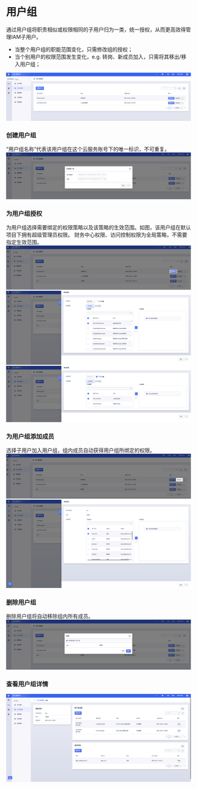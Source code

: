 

# 用户组

通过用户组将职责相似或权限相同的子用户归为一类，统一授权，从而更高效得管理IAM子用户。

- 当整个用户组的职能范围变化，只需修改组的授权；
- 当个别用户的权限范围发生变化，e.g. 转岗、新成员加入，只需将其移出/移入用户组；

![](/images/group/group_mainpage.png)

### 创建用户组

“用户组名称”代表该用户组在这个云服务账号下的唯一标识，不可重复。
![](/images/group/group_create.png)

### 为用户组授权

为用户组选择需要绑定的权限策略以及该策略的生效范围。如图，该用户组在默认项目下拥有超级管理员权限。
财务中心权限、访问控制权限为全局策略，不需要指定生效范围。
![](/images/group/group_attach_policy.png)
![](/images/group/group_pick_a_project_policy.png)
![](/images/group/group_pick_a_global_policy.png)

### 为用户组添加成员

选择子用户加入用户组，组内成员自动获得用户组所绑定的权限。
![](/images/group/group_add_user.png)
![](/images/group/group_pick_a_user.png)

### 删除用户组

删除用户组将自动移除组内所有成员。
![](/images/group/group_delete.png)

### 查看用户组详情
![](/images/group/group_more_info.png)
